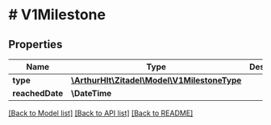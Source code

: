 # # V1Milestone

## Properties

Name | Type | Description | Notes
------------ | ------------- | ------------- | -------------
**type** | [**\ArthurHlt\Zitadel\Model\V1MilestoneType**](V1MilestoneType.md) |  | [optional]
**reachedDate** | **\DateTime** |  | [optional]

[[Back to Model list]](../../README.md#models) [[Back to API list]](../../README.md#endpoints) [[Back to README]](../../README.md)
